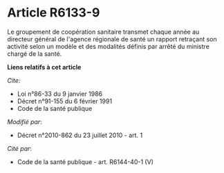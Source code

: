 # Article R6133-9

Le groupement de coopération sanitaire transmet chaque année au directeur général de l'agence régionale de santé un rapport
retraçant son activité selon un modèle et des modalités définis par arrêté du ministre chargé de la santé.

**Liens relatifs à cet article**

_Cite_:

  - Loi n°86-33 du 9 janvier 1986
  - Décret n°91-155 du 6 février 1991
  - Code de la santé publique

_Modifié par_:

  - Décret n°2010-862 du 23 juillet 2010 - art. 1

_Cité par_:

  - Code de la santé publique - art. R6144-40-1 (V)
